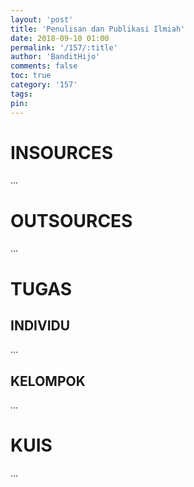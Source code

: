 ```yaml
---
layout: 'post'
title: 'Penulisan dan Publikasi Ilmiah'
date: 2018-09-10 01:00
permalink: '/157/:title'
author: 'BanditHijo'
comments: false
toc: true
category: '157'
tags:
pin:
---
```


# INSOURCES
...

# OUTSOURCES
...

# TUGAS

## INDIVIDU
...

## KELOMPOK
...

# KUIS
...
